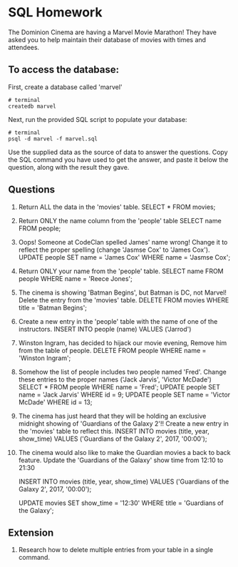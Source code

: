 # SQL Homework

The Dominion Cinema are having a Marvel Movie Marathon! They have asked you to help maintain their database of movies with times and attendees.

## To access the database:

First, create a database called 'marvel'
```
# terminal
createdb marvel
```

Next, run the provided SQL script to populate your database:
```
# terminal
psql -d marvel -f marvel.sql
```

Use the supplied data as the source of data to answer the questions.  Copy the SQL command you have used to get the answer, and paste it below the question, along with the result they gave.

## Questions

1. Return ALL the data in the 'movies' table.
    SELECT * FROM movies;

2. Return ONLY the name column from the 'people' table
    SELECT name FROM people;

3. Oops! Someone at CodeClan spelled James' name wrong! Change it to reflect the proper spelling (change 'Jasmse Cox' to 'James Cox').
    UPDATE people SET name = 'James Cox' WHERE name = 'Jasmse Cox';

4. Return ONLY your name from the 'people' table.
    SELECT name FROM people WHERE name = 'Reece Jones';

5. The cinema is showing 'Batman Begins', but Batman is DC, not Marvel! Delete the entry from the 'movies' table.
    DELETE FROM movies WHERE title = 'Batman Begins';

6. Create a new entry in the 'people' table with the name of one of the instructors.
    INSERT INTO people (name) VALUES ('Jarrod')

7. Winston Ingram, has decided to hijack our movie evening, Remove him from the table of people.
    DELETE FROM people WHERE name = 'Winston Ingram';

8. Somehow the list of people includes two people named 'Fred'. Change these entries to the proper names ('Jack Jarvis', 'Victor McDade')
    SELECT * FROM people WHERE name = 'Fred';
    UPDATE people SET name = 'Jack Jarvis' WHERE id = 9;
    UPDATE people SET name = 'Victor McDade' WHERE id = 13;

9. The cinema has just heard that they will be holding an exclusive midnight showing of 'Guardians of the Galaxy 2'!! Create a new entry in the 'movies' table to reflect this.
    INSERT INTO movies (title, year, show_time) VALUES ('Guardians of the Galaxy 2', 2017, '00:00');


10. The cinema would also like to make the Guardian movies a back to back feature. Update the 'Guardians of the Galaxy' show time from 12:10 to 21:30

    INSERT INTO movies (title, year, show_time) VALUES ('Guardians of the Galaxy 2', 2017, '00:00');

    UPDATE movies SET show_time = '12:30' WHERE title = 'Guardians of the Galaxy';


## Extension

1. Research how to delete multiple entries from your table in a single command.

